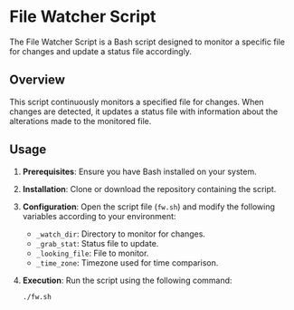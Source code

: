 # File Watcher Script

The File Watcher Script is a Bash script designed to monitor a specific file for changes and update a status file accordingly.

## Overview

This script continuously monitors a specified file for changes. When changes are detected, it updates a status file with information about the alterations made to the monitored file.

## Usage

1. **Prerequisites**: Ensure you have Bash installed on your system.
2. **Installation**: Clone or download the repository containing the script.
3. **Configuration**: Open the script file (`fw.sh`) and modify the following variables according to your environment:
   - `_watch_dir`: Directory to monitor for changes.
   - `_grab_stat`: Status file to update.
   - `_looking_file`: File to monitor.
   - `_time_zone`: Timezone used for time comparison.

4. **Execution**: Run the script using the following command:
   ```bash
   ./fw.sh